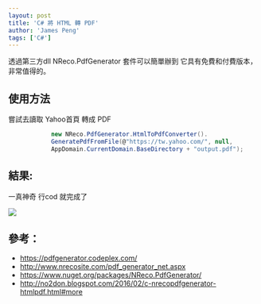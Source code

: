 ```yaml
---
layout: post
title: 'C# 將 HTML 轉 PDF'
author: 'James Peng'
tags: ['C#']
---
```


透過第三方dll NReco.PdfGenerator 套件可以簡單辦到
它具有免費和付費版本，非常值得的。

## 使用方法 ##

嘗試去讀取 Yahoo首頁 轉成 PDF 

~~~csharp
            new NReco.PdfGenerator.HtmlToPdfConverter().
            GeneratePdfFromFile(@"https://tw.yahoo.com/", null,
            AppDomain.CurrentDomain.BaseDirectory + "output.pdf");
~~~

## 結果:  ##

一真神奇 行cod 就完成了

![](http://i.imgur.com/yP8L45s.png)


## 參考： ##

- https://pdfgenerator.codeplex.com/
- http://www.nrecosite.com/pdf_generator_net.aspx
- https://www.nuget.org/packages/NReco.PdfGenerator/
- http://no2don.blogspot.com/2016/02/c-nrecopdfgenerator-htmlpdf.html#more